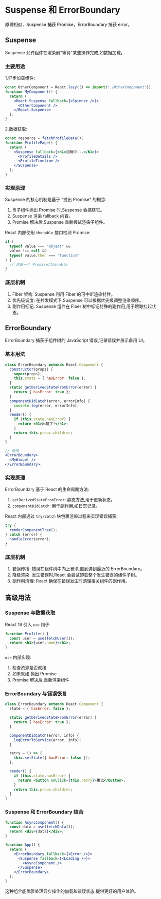 # Suspense 和 ErrorBoundary

原理相似，Suspense 捕获 Promise，ErrorBoundary 捕获 error。

## Suspense

Suspense 允许组件在渲染前"等待"某些操作完成,如数据加载。

### 主要用途

1.异步加载组件:

```jsx
const OtherComponent = React.lazy(() => import("./OtherComponent"));
function MyComponent() {
  return (
    <React.Suspense fallback={<Spinner />}>
      <OtherComponent />
    </React.Suspense>
  );
}
```

2.数据获取:

```jsx
const resource = fetchProfileData();
function ProfilePage() {
  return (
    <Suspense fallback={<h1>加载中...</h1>}>
      <ProfileDetails />
      <ProfileTimeline />
    </Suspense>
  );
}
```

### 实现原理

Suspense 的核心机制是基于 "抛出 Promise" 的概念:

1. 当子组件抛出 Promise 时,Suspense 会捕获它。
2. Suspense 渲染 fallback 内容。
3. Promise 解决后,Suspense 重新尝试渲染子组件。

React 内部使用 `thenable` 接口检测 Promise:

```javascript
if (
  typeof value === "object" &&
  value !== null &&
  typeof value.then === "function"
) {
  // 这是一个 Promise/thenable
}
```

### 底层机制

1. Fiber 架构: Suspense 利用 Fiber 的可中断渲染特性。
2. 优先级调度: 在并发模式下,Suspense 可以根据优先级调整渲染顺序。
3. 副作用标记: Suspense 组件在 Fiber 树中标记特殊的副作用,用于跟踪挂起状态。

## ErrorBoundary

ErrorBoundary 捕获子组件树的 JavaScript 错误,记录错误并展示备用 UI。

### 基本用法

```jsx
class ErrorBoundary extends React.Component {
  constructor(props) {
    super(props);
    this.state = { hasError: false };
  }
  static getDerivedStateFromError(error) {
    return { hasError: true };
  }
  componentDidCatch(error, errorInfo) {
    console.log(error, errorInfo);
  }
  render() {
    if (this.state.hasError) {
      return <h1>出错了!</h1>;
    }
    return this.props.children;
  }
}

// 使用
<ErrorBoundary>
  <MyWidget />
</ErrorBoundary>;
```

### 实现原理

ErrorBoundary 基于 React 的生命周期方法:

1. `getDerivedStateFromError`: 静态方法,用于更新状态。
2. `componentDidCatch`: 用于副作用,如日志记录。

React 内部通过 `try/catch` 块包裹渲染过程来实现错误捕获:

```javascript
try {
  renderComponentTree();
} catch (error) {
  handleError(error);
}
```

### 底层机制

1. 错误传播: 错误在组件树中向上冒泡,直到遇到最近的 ErrorBoundary。
2. 降级渲染: 发生错误时,React 会尝试卸载整个发生错误的组件子树。
3. 副作用清理: React 确保在错误发生时清理相关组件的副作用。

## 高级用法

### Suspense 与数据获取

React 18 引入 `use` 钩子:

```jsx
function Profile() {
  const user = use(fetchUser());
  return <h1>{user.name}</h1>;
}
```

`use` 内部实现:

1. 检查资源是否就绪
2. 如未就绪,抛出 Promise
3. Promise 解决后,重新渲染组件

### ErrorBoundary 与错误恢复

```jsx
class ErrorBoundary extends React.Component {
  state = { hasError: false };

  static getDerivedStateFromError(error) {
    return { hasError: true };
  }

  componentDidCatch(error, info) {
    logErrorToService(error, info);
  }

  retry = () => {
    this.setState({ hasError: false });
  };

  render() {
    if (this.state.hasError) {
      return <button onClick={this.retry}>重试</button>;
    }
    return this.props.children;
  }
}
```

### Suspense 和 ErrorBoundary 结合

```jsx
function AsyncComponent() {
  const data = use(fetchData());
  return <div>{data}</div>;
}

function App() {
  return (
    <ErrorBoundary fallback={<Error />}>
      <Suspense fallback={<Loading />}>
        <AsyncComponent />
      </Suspense>
    </ErrorBoundary>
  );
}
```

这种组合能优雅处理异步操作的加载和错误状态,提供更好的用户体验。
